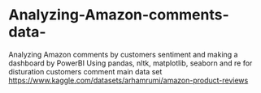 # Analyzing-Amazon-comments-data-
Analyzing Amazon comments by customers sentiment and making a dashboard by PowerBI
Using pandas, nltk, matplotlib, seaborn and re for disturation customers comment
main data set https://www.kaggle.com/datasets/arhamrumi/amazon-product-reviews
